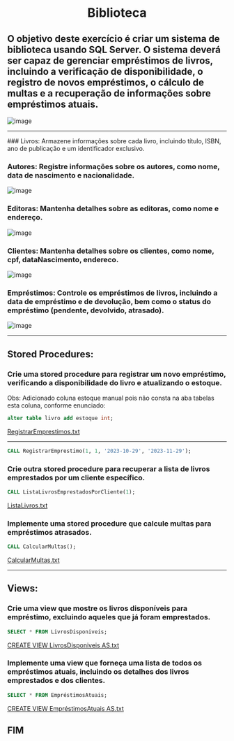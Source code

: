 




<h1 align="center"> Biblioteca </h1>

## O objetivo deste exercício é criar um sistema de biblioteca usando SQL Server. O sistema deverá ser capaz de gerenciar empréstimos de livros, incluindo a verificação de disponibilidade, o registro de novos empréstimos, o cálculo de multas e a recuperação de informações sobre empréstimos atuais.
![image](https://github.com/AndreFelipefer/Biblioteca/assets/129207232/4a41120e-1fdc-4dc5-b5c8-e9232d1840c9)

<hr>
### Livros: Armazene informações sobre cada livro, incluindo título, ISBN, ano de publicação e um identificador exclusivo.

### Autores: Registre informações sobre os autores, como nome, data de nascimento e nacionalidade.
![image](https://github.com/AndreFelipefer/Biblioteca/assets/129207232/dc538041-28c2-4ff0-9de9-16541973a3ae)

### Editoras: Mantenha detalhes sobre as editoras, como nome e endereço.
![image](https://github.com/AndreFelipefer/Biblioteca/assets/129207232/6e7bef2c-4b5a-4154-8eb3-f0a09fd6424e)

### Clientes: Mantenha detalhes sobre os clientes, como nome, cpf, dataNascimento, endereco.
![image](https://github.com/AndreFelipefer/Biblioteca/assets/129207232/8c0164f8-952f-42bf-8a46-8211a40421b0)

### Empréstimos: Controle os empréstimos de livros, incluindo a data de empréstimo e de devolução, bem como o status do empréstimo (pendente, devolvido, atrasado).
![image](https://github.com/AndreFelipefer/Biblioteca/assets/129207232/64bc8c71-c331-4786-ba29-91e364f5dd3d)

<hr>

## Stored Procedures:

### Crie uma stored procedure para registrar um novo empréstimo, verificando a disponibilidade do livro e atualizando o estoque.
Obs: Adicionado coluna estoque manual pois não consta na aba tabelas esta coluna, conforme enunciado:
```SQL
alter table livro add estoque int;
````
[RegistrarEmprestimos.txt](https://github.com/AndreFelipefer/Biblioteca/files/13198740/RegistrarEmprestimos.txt)
<hr>

```SQL
CALL RegistrarEmprestimo(1, 1, '2023-10-29', '2023-11-29');

````
### Crie outra stored procedure para recuperar a lista de livros emprestados por um cliente específico.
```SQL
CALL ListaLivrosEmprestadosPorCliente(1);
```
[ListaLivros.txt](https://github.com/AndreFelipefer/Biblioteca/files/13198739/ListaLivros.txt)

### Implemente uma stored procedure que calcule multas para empréstimos atrasados.
```SQL
CALL CalcularMultas();
```
[CalcularMultas.txt](https://github.com/AndreFelipefer/Biblioteca/files/13198738/CalcularMultas.txt)

<hr>

## Views:

### Crie uma view que mostre os livros disponíveis para empréstimo, excluindo aqueles que já foram emprestados.
```SQL
SELECT * FROM LivrosDisponiveis;
```
[CREATE VIEW LivrosDisponiveis AS.txt](https://github.com/AndreFelipefer/Biblioteca/files/13198736/CREATE.VIEW.LivrosDisponiveis.AS.txt)

### Implemente uma view que forneça uma lista de todos os empréstimos atuais, incluindo os detalhes dos livros emprestados e dos clientes.
```SQL
SELECT * FROM EmpréstimosAtuais;
```
[CREATE VIEW EmpréstimosAtuais AS.txt](https://github.com/AndreFelipefer/Biblioteca/files/13198734/CREATE.VIEW.EmprestimosAtuais.AS.txt)

## FIM 
